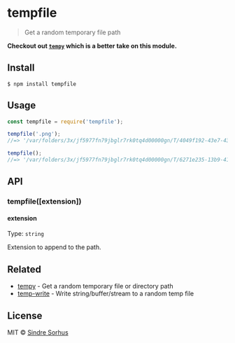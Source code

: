 # tempfile

> Get a random temporary file path

**Checkout out [`tempy`](https://github.com/sindresorhus/tempy) which is a better take on this module.**


## Install

```
$ npm install tempfile
```


## Usage

```js
const tempfile = require('tempfile');

tempfile('.png');
//=> '/var/folders/3x/jf5977fn79jbglr7rk0tq4d00000gn/T/4049f192-43e7-43b2-98d9-094e6760861b.png'

tempfile();
//=> '/var/folders/3x/jf5977fn79jbglr7rk0tq4d00000gn/T/6271e235-13b9-4138-8b9b-ee2f26c09ce3'
```


## API

### tempfile([extension])

#### extension

Type: `string`

Extension to append to the path.


## Related

- [tempy](https://github.com/sindresorhus/tempy) - Get a random temporary file or directory path
- [temp-write](https://github.com/sindresorhus/temp-write) - Write string/buffer/stream to a random temp file


## License

MIT © [Sindre Sorhus](https://sindresorhus.com)
